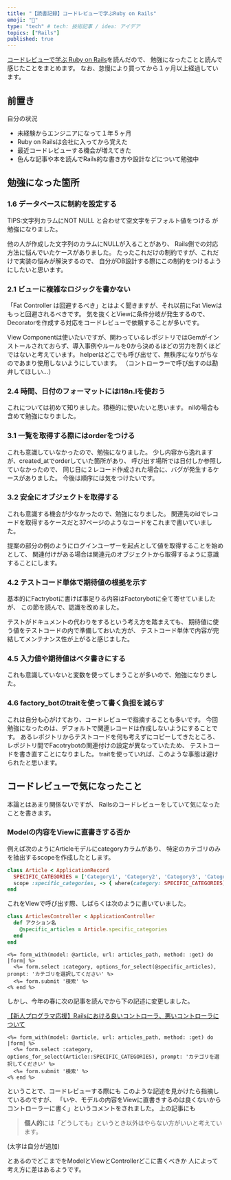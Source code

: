 ```yaml
---
title: "【読書記録】コードレビューで学ぶRuby on Rails"
emoji: "📌"
type: "tech" # tech: 技術記事 / idea: アイデア
topics: ["Rails"]
published: true
---
```


 [コードレビューで学ぶ Ruby on Rails](https://techbookfest.org/product/wsrsXmV6u0q7hB5F0yt49C)を読んだので、
勉強になったことと読んで感じたことをまとめます。
なお、怠慢により買ってから１ヶ月以上経過しています。

## 前置き
自分の状況
- 未経験からエンジニアになって１年５ヶ月
- Ruby on Railsは会社に入ってから覚えた
- 最近コードレビューする機会が増えてきた
- 色んな記事や本を読んでRails的な書き方や設計などについて勉強中

## 勉強になった箇所

### 1.6 データベースに制約を設定する
TIPS:文字列カラムにNOT NULL と合わせて空文字をデフォルト値をつける が勉強になりました。

他の人が作成した文字列のカラムにNULLが入ることがあり、
Rails側での対応方法に悩んでいたケースがありました。
たったこれだけの制約ですが、これだけで実装の悩みが解決するので、
自分がDB設計する際にこの制約をつけるようにしたいと思います。
### 2.1 ビューに複雑なロジックを書かない
「Fat Controller は回避するべき」とはよく聞きますが、それ以前にFat Viewはもっと回避されるべきです。
気を抜くとViewに条件分岐が発生するので、Decoratorを作成する対応をコードレビューで依頼することが多いです。

View Componentは使いたいですが、関わっているレポジトリではGemがインストールされておらず、導入事例やルールを0から決めるほどの労力を割くほどではないと考えています。
helperはどこでも呼び出せて、無秩序になりがちなのであまり使用しないようにしています。
（コントローラーで呼び出すのは勘弁してほしい…）

### 2.4 時間、日付のフォーマットにはI18n.lを使おう
これについては初めて知りました。積極的に使いたいと思います。
nilの場合も含めて勉強になりました。

### 3.1 一覧を取得する際にはorderをつける
これも意識していなかったので、勉強になりました。
少し内容から逸れますが、created_atでorderしていた箇所があり、
呼び出す場所では日付しか参照していなかったので、
同じ日に２レコード作成された場合に、バグが発生するケースがありました。
今後は順序には気をつけたいです。

### 3.2 安全にオブジェクトを取得する
これも意識する機会が少なかったので、勉強になりました。
関連先のidでレコードを取得するケースだと37ページのようなコードをこれまで書いていました。

提案の部分の例のようにログインユーザーを起点として値を取得することを始めとして、
関連付けがある場合は関連元のオブジェクトから取得するように意識することにします。

### 4.2 テストコード単体で期待値の根拠を示す
基本的にFactrybotに書けば事足りる内容はFactorybotに全て寄せていましたが、
この節を読んで、認識を改めました。

テストがドキュメントの代わりをするという考え方を踏まえても、
期待値に使う値をテストコードの内で準備しておいた方が、
テストコード単体で内容が完結してメンテナンス性が上がると感じました。

### 4.5 入力値や期待値はベタ書きにする
これも意識していないと変数を使ってしまうことが多いので、勉強になりました。

### 4.6 factory_botのtraitを使って書く負担を減らす
これは自分も心がけており、コードレビューで指摘することも多いです。
今回勉強になったのは、デフォルトで関連レコードは作成しないようにすることです。
あるレポジトリからテストコードを何も考えずにコピーしてきたところ、
レポジトリ間でFacotrybotの関連付けの設定が異なっていたため、
テストコードを書き直すことになりました。
traitを使っていれば、このような事態は避けられたと思います。

## コードレビューで気になったこと
本論とはあまり関係ないですが、
Railsのコードレビューをしていて気になったことを書きます。

### Modelの内容をViewに直書きする否か
例えば次のようにArticleモデルにcategoryカラムがあり、
特定のカテゴリのみを抽出するscopeを作成したとします。

```ruby
class Article < ApplicationRecord
  SPECIFIC_CATEGORIES = ['Category1', 'Category2', 'Category3', 'Category4', 'Category5', 'Category6', 'Category7', 'Category8', 'Category9', 'Category10', 'Category11', 'Category12']
  scope :specific_categories, -> { where(category: SPECIFIC_CATEGORIES) }
end
```

これをViewで呼び出す際、しばらくは次のように書いていました。

```ruby
class ArticlesController < ApplicationController
  def アクション名
    @specific_articles = Article.specific_categories
  end
end
```

```erb
<%= form_with(model: @article, url: articles_path, method: :get) do |form| %>
  <%= form.select :category, options_for_select(@specific_articles), prompt: 'カテゴリを選択してください' %>
  <%= form.submit '検索' %>
<% end %>
```

しかし、今年の春に次の記事を読んでから下の記述に変更しました。

[【新人プログラマ応援】Railsにおける良いコントローラ、悪いコントローラについて](https://qiita.com/jnchito/items/2b57316b39d92ca0e8dc)

```erb
<%= form_with(model: @article, url: articles_path, method: :get) do |form| %>
  <%= form.select :category, options_for_select(Article::SPECIFIC_CATEGORIES), prompt: 'カテゴリを選択してください' %>
  <%= form.submit '検索' %>
<% end %>
```

ということで、コードレビューする際にも
このような記述を見かけたら指摘しているのですが、
「いや、モデルの内容をViewに直書きするのは良くないからコントローラーに書く」というコメントをされました。
上の記事にも

> **個人的**には「どうしても」というとき以外はやらない方がいいと考えています。

(太字は自分が追加)

とあるのでどこまでをModelとViewとControllerどこに書くべきか
人によって考え方に差はあるようです。
